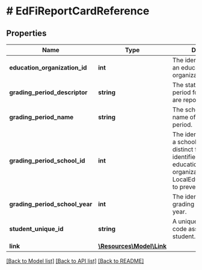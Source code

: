 # # EdFiReportCardReference

## Properties

Name | Type | Description | Notes
------------ | ------------- | ------------- | -------------
**education_organization_id** | **int** | The identifier assigned to an education organization. |
**grading_period_descriptor** | **string** | The state&#39;s name of the period for which grades are reported. |
**grading_period_name** | **string** | The school&#39;s descriptive name of the grading period. |
**grading_period_school_id** | **int** | The identifier assigned to a school. It must be distinct from any other identifier assigned to educational organizations, such as a LocalEducationAgencyId, to prevent duplication. |
**grading_period_school_year** | **int** | The identifier for the grading period school year. |
**student_unique_id** | **string** | A unique alphanumeric code assigned to a student. |
**link** | [**\Resources\Model\Link**](Link.md) |  | [optional]

[[Back to Model list]](../../README.md#models) [[Back to API list]](../../README.md#endpoints) [[Back to README]](../../README.md)
